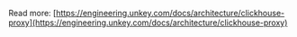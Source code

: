 Read more: [https://engineering.unkey.com/docs/architecture/clickhouse-proxy](https://engineering.unkey.com/docs/architecture/clickhouse-proxy)
